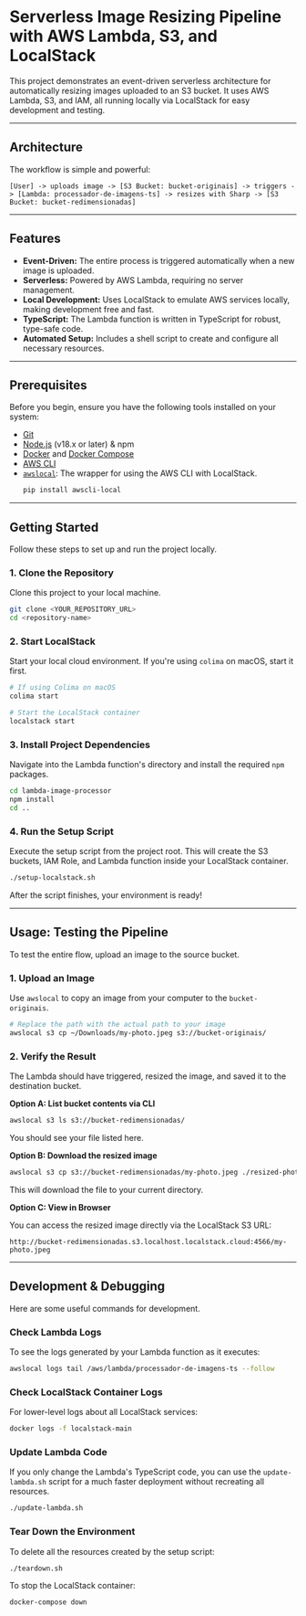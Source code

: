 
# Serverless Image Resizing Pipeline with AWS Lambda, S3, and LocalStack

This project demonstrates an event-driven serverless architecture for automatically resizing images uploaded to an S3 bucket. It uses AWS Lambda, S3, and IAM, all running locally via LocalStack for easy development and testing.

---

## Architecture

The workflow is simple and powerful:

`[User] -> uploads image -> [S3 Bucket: bucket-originais] -> triggers -> [Lambda: processador-de-imagens-ts] -> resizes with Sharp -> [S3 Bucket: bucket-redimensionadas]`

---

## Features

-   **Event-Driven:** The entire process is triggered automatically when a new image is uploaded.
-   **Serverless:** Powered by AWS Lambda, requiring no server management.
-   **Local Development:** Uses LocalStack to emulate AWS services locally, making development free and fast.
-   **TypeScript:** The Lambda function is written in TypeScript for robust, type-safe code.
-   **Automated Setup:** Includes a shell script to create and configure all necessary resources.

---

## Prerequisites

Before you begin, ensure you have the following tools installed on your system:

-   [Git](https://git-scm.com/)
-   [Node.js](https://nodejs.org/) (v18.x or later) & npm
-   [Docker](https://www.docker.com/products/docker-desktop/) and [Docker Compose](https://docs.docker.com/compose/install/)
-   [AWS CLI](https://aws.amazon.com/cli/)
-   [`awslocal`](https://github.com/localstack/awscli-local): The wrapper for using the AWS CLI with LocalStack.
    ```bash
    pip install awscli-local
    ```

---

## Getting Started

Follow these steps to set up and run the project locally.

### 1. Clone the Repository

Clone this project to your local machine.
```bash
git clone <YOUR_REPOSITORY_URL>
cd <repository-name>
````

### 2\. Start LocalStack

Start your local cloud environment. If you're using `colima` on macOS, start it first.

```bash
# If using Colima on macOS
colima start

# Start the LocalStack container
localstack start
```

### 3\. Install Project Dependencies

Navigate into the Lambda function's directory and install the required `npm` packages.

```bash
cd lambda-image-processor
npm install
cd ..
```

### 4\. Run the Setup Script

Execute the setup script from the project root. This will create the S3 buckets, IAM Role, and Lambda function inside your LocalStack container.

```bash
./setup-localstack.sh
```

After the script finishes, your environment is ready\!

-----

## Usage: Testing the Pipeline

To test the entire flow, upload an image to the source bucket.

### 1\. Upload an Image

Use `awslocal` to copy an image from your computer to the `bucket-originais`.

```bash
# Replace the path with the actual path to your image
awslocal s3 cp ~/Downloads/my-photo.jpeg s3://bucket-originais/
```

### 2\. Verify the Result

The Lambda should have triggered, resized the image, and saved it to the destination bucket.

**Option A: List bucket contents via CLI**

```bash
awslocal s3 ls s3://bucket-redimensionadas/
```

You should see your file listed here.

**Option B: Download the resized image**

```bash
awslocal s3 cp s3://bucket-redimensionadas/my-photo.jpeg ./resized-photo.jpeg
```

This will download the file to your current directory.

**Option C: View in Browser**

You can access the resized image directly via the LocalStack S3 URL:

`http://bucket-redimensionadas.s3.localhost.localstack.cloud:4566/my-photo.jpeg`

-----

## Development & Debugging

Here are some useful commands for development.

### Check Lambda Logs

To see the logs generated by your Lambda function as it executes:

```bash
awslocal logs tail /aws/lambda/processador-de-imagens-ts --follow
```

### Check LocalStack Container Logs

For lower-level logs about all LocalStack services:

```bash
docker logs -f localstack-main
```

### Update Lambda Code

If you only change the Lambda's TypeScript code, you can use the `update-lambda.sh` script for a much faster deployment without recreating all resources.

```bash
./update-lambda.sh
```

### Tear Down the Environment

To delete all the resources created by the setup script:

```bash
./teardown.sh
```

To stop the LocalStack container:

```bash
docker-compose down
```